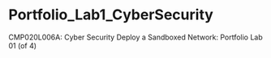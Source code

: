 # Portfolio_Lab1_CyberSecurity
CMP020L006A: Cyber Security Deploy a Sandboxed Network: Portfolio Lab 01 (of 4)
